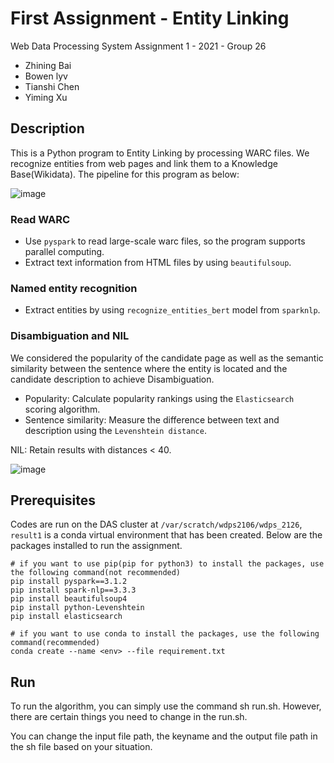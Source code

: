 # First Assignment - Entity Linking

Web Data Processing System Assignment 1 - 2021 - Group 26
- Zhining Bai
- Bowen lyv
- Tianshi Chen
- Yiming Xu

## Description

This is a Python program to Entity Linking  by processing WARC files. We recognize entities from web pages and link them to a Knowledge Base(Wikidata). The pipeline for this program as below:

![image](https://github.com/straightedge77/wdps_2126/blob/main/imgs/img1.jpg)

### Read WARC
- Use `pyspark` to read large-scale warc files, so the program supports parallel computing.
- Extract text information from HTML files by using `beautifulsoup`.

### Named entity recognition
- Extract entities by using `recognize_entities_bert` model from `sparknlp`.

### Disambiguation and NIL
We considered the popularity of the candidate page as well as the semantic similarity between the sentence where the entity is located and the candidate description to achieve Disambiguation.
- Popularity: Calculate popularity rankings using the `Elasticsearch` scoring algorithm.
- Sentence similarity: Measure the difference between text and description using the `Levenshtein distance`.

NIL: Retain results with distances < 40.

![image](https://github.com/straightedge77/wdps_2126/blob/main/imgs/wdps%20-%202.jpg)

## Prerequisites

Codes are run on the DAS cluster at `/var/scratch/wdps2106/wdps_2126`, `result1` is a conda virtual environment that has been created. Below are the packages installed to run the assignment.

 ```
# if you want to use pip(pip for python3) to install the packages, use the following command(not recommended)
pip install pyspark==3.1.2
pip install spark-nlp==3.3.3
pip install beautifulsoup4
pip install python-Levenshtein
pip install elasticsearch

# if you want to use conda to install the packages, use the following command(recommended)
 conda create --name <env> --file requirement.txt
 ```

## Run

To run the algorithm, you can simply use the command sh run.sh. However, there are certain things you need to change in the run.sh.

You can change the input file path, the keyname and the output file path in the sh file based on your situation.
